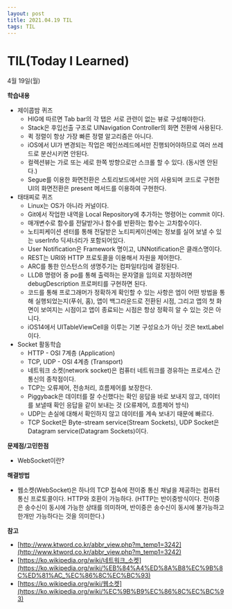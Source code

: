 ```yaml
---
layout: post
title: 2021.04.19 TIL
tags: TIL
---
```

# TIL(Today I Learned)

4월 19일(월)

**학습내용**

- 제이콥밤 퀴즈
    - HIG에 따르면 Tab bar의 각 탭은 서로 관련이 없는 뷰로 구성해야한다.
    - Stack은 후입선출 구조로  UINavigation Controller의 화면 전환에 사용된다.
    - 퀵 정렬이 항상 가장 빠른 정렬 알고리즘은 아니다.
    - iOS에서 UI가 변경되는 작업은 메인쓰레드에서만 진행되어야하므로 여러 쓰레드로 분산시키면 안된다.
    - 컬렉션뷰는 가로 또는 세로 한쪽 방향으로만 스크롤 할 수 있다. (동시엔 안된다.)
    - Segue를 이용한 화면전환은 스토리보드에서만 거의 사용되며 코드로 구현한 UI의 화면전환은 present 메서드를 이용하여 구현한다.
- 태태찌로 퀴즈
    - Linux는 OS가 아니라 커널이다.
    - Git에서 작업한 내역을 Local Repository에 추가하는 명령어는 commit 이다.
    - 매개변수로 함수를 전달받거나 함수를 반환하는 함수는 고차함수이다.
    - 노티피케이션 센터를 통해 전달받은 노티피케이션에는 정보를 실어 보낼 수 있는 userInfo 딕셔너리가 포함되어있다.
    - User Notification은 Framework 명이고, UNNotification은 클래스명이다.
    - REST는 URI와 HTTP 프로토콜을 이용해서 자원을 제어한다.
    - ARC를 통한 인스턴스의 생명주기는 컴파일타임에 결정된다.
    - LLDB 명령어 중 po를 통해 출력하는 문자열을 임의로 지정하려면 debugDescription 프로퍼티를 구현하면 된다.
    - 코드를 통해 프로그래머가 정확하게 확인할 수 있는 사항은 엡이 어떤 방법을 통해 실행되었는지(푸쉬, 홈), 앱이 백그라운드로 전환된 시점, 그리고 앱의 첫 화면이 보여지는 시점이고 앱이 종료되는 시점은 항상 정확히 알 수 있는 것은 아니다.
    - iOS14에서 UITableViewCell을 이루는 기본 구성요소가 아닌 것은 textLabel이다.
- Socket 활동학습
    - HTTP - OSI 7계층 (Application)
    - TCP, UDP - OSI 4계층 (Transport)
    - 네트워크 소켓(network socket)은 컴퓨터 네트워크를 경유하는 프로세스 간 통신의 종착점이다.
    - TCP는 오류제어, 전송처리, 흐름제어를 보장한다.
    - Piggyback은 데이터를 잘 수신했다는 확인 응답을 바로 보내지 않고, 데이터를 보낼때 확인 응답을 같이 보내는 것 (오류제어, 흐름제어 방식)
    - UDP는 손실에 대해서 확인하지 않고 데이터를 계속 보내기 때문에 빠르다.
    - TCP Socket은 Byte-stream service(Stream Sockets), UDP Socket은 Datagram service(Datagram Sockets)이다.

**문제점/고민한점**

- WebSocket이란?

**해결방법**

- 웹소켓(WebSocket)은 하나의 TCP 접속에 전이중 통신 채널을 제공하는 컴퓨터 통신 프로토콜이다. HTTP와 호환이 가능하다. (HTTP는 반이중방식이다. 전이중은 송수신이 동시에 가능한 상태를 의미하며, 반이중은 송수신이 동시에 불가능하고 한개만 가능하다는 것을 의미한다.)

**참고**

- [http://www.ktword.co.kr/abbr_view.php?m_temp1=3242](http://www.ktword.co.kr/abbr_view.php?m_temp1=3242)
- [https://ko.wikipedia.org/wiki/네트워크_소켓](https://ko.wikipedia.org/wiki/%EB%84%A4%ED%8A%B8%EC%9B%8C%ED%81%AC_%EC%86%8C%EC%BC%93)
- [https://ko.wikipedia.org/wiki/웹소켓](https://ko.wikipedia.org/wiki/%EC%9B%B9%EC%86%8C%EC%BC%93)
